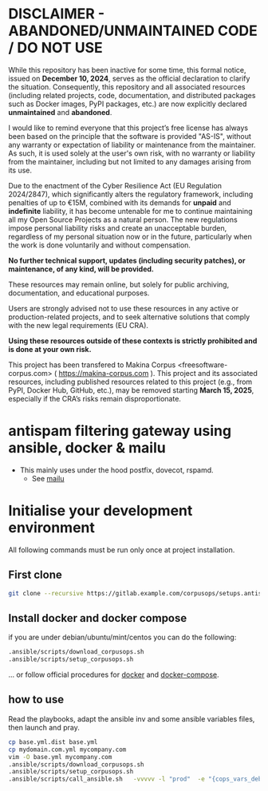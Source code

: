 DISCLAIMER - ABANDONED/UNMAINTAINED CODE / DO NOT USE
=======================================================
While this repository has been inactive for some time, this formal notice, issued on **December 10, 2024**, serves as the official declaration to clarify the situation. Consequently, this repository and all associated resources (including related projects, code, documentation, and distributed packages such as Docker images, PyPI packages, etc.) are now explicitly declared **unmaintained** and **abandoned**.

I would like to remind everyone that this project’s free license has always been based on the principle that the software is provided "AS-IS", without any warranty or expectation of liability or maintenance from the maintainer.
As such, it is used solely at the user's own risk, with no warranty or liability from the maintainer, including but not limited to any damages arising from its use.

Due to the enactment of the Cyber Resilience Act (EU Regulation 2024/2847), which significantly alters the regulatory framework, including penalties of up to €15M, combined with its demands for **unpaid** and **indefinite** liability, it has become untenable for me to continue maintaining all my Open Source Projects as a natural person.
The new regulations impose personal liability risks and create an unacceptable burden, regardless of my personal situation now or in the future, particularly when the work is done voluntarily and without compensation.

**No further technical support, updates (including security patches), or maintenance, of any kind, will be provided.**

These resources may remain online, but solely for public archiving, documentation, and educational purposes.

Users are strongly advised not to use these resources in any active or production-related projects, and to seek alternative solutions that comply with the new legal requirements (EU CRA).

**Using these resources outside of these contexts is strictly prohibited and is done at your own risk.**

This project has been transfered to Makina Corpus <freesoftware-corpus.com> ( https://makina-corpus.com ). This project and its associated resources, including published resources related to this project (e.g., from PyPI, Docker Hub, GitHub, etc.), may be removed starting **March 15, 2025**, especially if the CRA’s risks remain disproportionate.

# antispam filtering gateway using ansible, docker & mailu


- This mainly uses under the hood postfix, dovecot, rspamd.
    - See [mailu](https://mailu.io/)

# Initialise your development environment

All following commands must be run only once at project installation.



## First clone

```sh
git clone --recursive https://gitlab.example.com/corpusops/setups.antispam
```

## Install docker and docker compose

if you are under debian/ubuntu/mint/centos you can do the following:

```sh
.ansible/scripts/download_corpusops.sh
.ansible/scripts/setup_corpusops.sh
```

... or follow official procedures for
  [docker](https://docs.docker.com/install/#releases) and
  [docker-compose](https://docs.docker.com/compose/install/).


## how to use
Read the playbooks, adapt the ansible inv and some ansible variables files, then launch and pray.

```sh
cp base.yml.dist base.yml
cp mydomain.com.yml mycompany.com
vim -O base.yml mycompany.com
.ansible/scripts/download_corpusops.sh
.ansible/scripts/setup_corpusops.sh
.ansible/scripts/call_ansible.sh   -vvvvv -l "prod"  -e "{cops_vars_debug: true}"  .ansible/playbooks/app.yml  -e @local/base.yml -e @local/mycompany.yml
```

